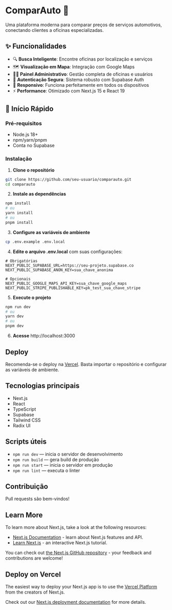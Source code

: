# ComparAuto 🚗

Uma plataforma moderna para comparar preços de serviços automotivos, conectando clientes a oficinas especializadas.

## ✨ Funcionalidades

- 🔍 **Busca Inteligente**: Encontre oficinas por localização e serviços
- 🗺️ **Visualização em Mapa**: Integração com Google Maps
- 👨‍💼 **Painel Administrativo**: Gestão completa de oficinas e usuários
- 🔐 **Autenticação Segura**: Sistema robusto com Supabase Auth
- 📱 **Responsivo**: Funciona perfeitamente em todos os dispositivos
- ⚡ **Performance**: Otimizado com Next.js 15 e React 19

## 🚀 Início Rápido

### Pré-requisitos

- Node.js 18+ 
- npm/yarn/pnpm
- Conta no Supabase

### Instalação

1. **Clone o repositório**
```bash
git clone https://github.com/seu-usuario/comparauto.git
cd comparauto
```

2. **Instale as dependências**
```bash
npm install
# ou
yarn install
# ou
pnpm install
```

3. **Configure as variáveis de ambiente**
```bash
cp .env.example .env.local
```

4. **Edite o arquivo .env.local** com suas configurações:
```env
# Obrigatórias
NEXT_PUBLIC_SUPABASE_URL=https://seu-projeto.supabase.co
NEXT_PUBLIC_SUPABASE_ANON_KEY=sua_chave_anonima

# Opcionais
NEXT_PUBLIC_GOOGLE_MAPS_API_KEY=sua_chave_google_maps
NEXT_PUBLIC_STRIPE_PUBLISHABLE_KEY=pk_test_sua_chave_stripe
```

5. **Execute o projeto**
```bash
npm run dev
# ou
yarn dev
# ou
pnpm dev
```

6. **Acesse** http://localhost:3000

## Deploy

Recomenda-se o deploy na [Vercel](https://vercel.com/). Basta importar o repositório e configurar as variáveis de ambiente.

## Tecnologias principais
- Next.js
- React
- TypeScript
- Supabase
- Tailwind CSS
- Radix UI

## Scripts úteis
- `npm run dev` — inicia o servidor de desenvolvimento
- `npm run build` — gera build de produção
- `npm run start` — inicia o servidor em produção
- `npm run lint` — executa o linter

## Contribuição
Pull requests são bem-vindos!

## Learn More

To learn more about Next.js, take a look at the following resources:

- [Next.js Documentation](https://nextjs.org/docs) - learn about Next.js features and API.
- [Learn Next.js](https://nextjs.org/learn) - an interactive Next.js tutorial.

You can check out [the Next.js GitHub repository](https://github.com/vercel/next.js) - your feedback and contributions are welcome!

## Deploy on Vercel

The easiest way to deploy your Next.js app is to use the [Vercel Platform](https://vercel.com/new?utm_medium=default-template&filter=next.js&utm_source=create-next-app&utm_campaign=create-next-app-readme) from the creators of Next.js.

Check out our [Next.js deployment documentation](https://nextjs.org/docs/app/building-your-application/deploying) for more details.
